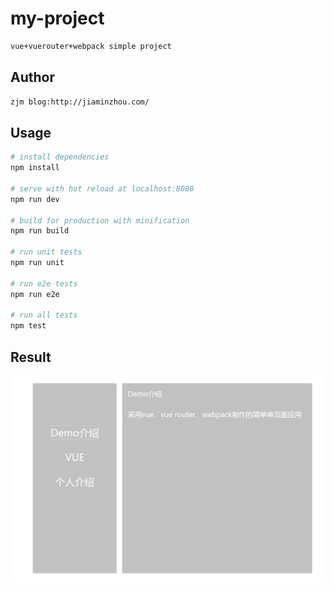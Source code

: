 # my-project
``` bash
vue+vuerouter+webpack simple project
```
## Author
``` bash
zjm blog:http://jiaminzhou.com/
```
## Usage

``` bash
# install dependencies
npm install

# serve with hot reload at localhost:8080
npm run dev

# build for production with minification
npm run build

# run unit tests
npm run unit

# run e2e tests
npm run e2e

# run all tests
npm test
```
## Result
![result](src/assets/result.png)
